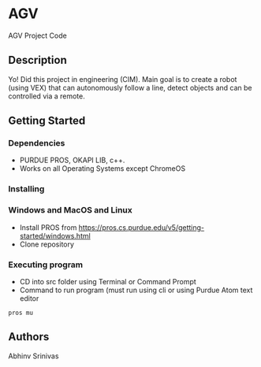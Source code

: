 # AGV

AGV Project Code

## Description

Yo! Did this project in engineering (CIM). Main goal is to create a robot (using VEX) that can autonomously follow a line, detect objects and can be controlled via a remote. 

## Getting Started

### Dependencies

* PURDUE PROS, OKAPI LIB, c++.
* Works on all Operating Systems except ChromeOS

### Installing
### Windows and MacOS and Linux
* Install PROS from https://pros.cs.purdue.edu/v5/getting-started/windows.html
* Clone repository


### Executing program

* CD into src folder using Terminal or Command Prompt
* Command to run program (must run using cli or using Purdue Atom text editor
```
pros mu
```

## Authors

Abhinv Srinivas 
